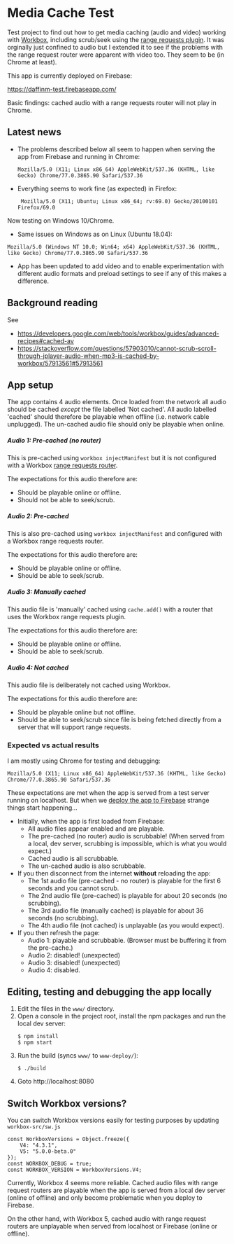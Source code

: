 # Media Cache Test
Test project to find out how to get media caching (audio and video) working with [Workbox](https://developers.google.com/web/tools/workbox), 
including scrub/seek using the [range requests plugin](https://developers.google.com/web/tools/workbox/modules/workbox-range-requests). It was orginally just confined to audio but I extended it to see if the problems with the range request router were apparent with video too. They seem to be (in Chrome at least).

This app is currently deployed on Firebase:

https://daffinm-test.firebaseapp.com/

Basic findings: cached audio with a range requests router will not play in Chrome.

## Latest news
* The problems described below all seem to happen when serving the app from Firebase and running in Chrome:
  ```
  Mozilla/5.0 (X11; Linux x86_64) AppleWebKit/537.36 (KHTML, like Gecko) Chrome/77.0.3865.90 Safari/537.36
  ```
* Everything seems to work fine (as expected) in Firefox:
  ```
   Mozilla/5.0 (X11; Ubuntu; Linux x86_64; rv:69.0) Gecko/20100101 Firefox/69.0
  ```
Now testing on Windows 10/Chrome.
* Same issues on Windows as on Linux (Ubuntu 18.04):
```
Mozilla/5.0 (Windows NT 10.0; Win64; x64) AppleWebKit/537.36 (KHTML, like Gecko) Chrome/77.0.3865.90 Safari/537.36
```
* App has been updated to add video and to enable experimentation with different audio formats and preload settings to 
see if any of this makes a difference.

## Background reading

See
* https://developers.google.com/web/tools/workbox/guides/advanced-recipes#cached-av 
* https://stackoverflow.com/questions/57903010/cannot-scrub-scroll-through-jplayer-audio-when-mp3-is-cached-by-workbox/57913561#57913561

## App setup
The app contains 4 audio elements. Once loaded from the network all audio should be cached *except* the file labelled 
'Not cached'. All audio labelled 'cached' should therefore be playable when offline (i.e. network cable unplugged). 
The un-cached audio file should only be playable when online. 

##### Audio 1: Pre-cached (no router)
This is pre-cached using ```workbox injectManifest``` but it is not configured with a Workbox 
[range requests router](https://developers.google.com/web/tools/workbox/modules/workbox-range-requests).

The expectations for this audio therefore are:
* Should be playable online or offline.
* Should not be able to seek/scrub.

##### Audio 2: Pre-cached
This is also pre-cached using ```workbox injectManifest``` and configured with a Workbox range requests router.

The expectations for this audio therefore are:
* Should be playable online or offline.
* Should be able to seek/scrub.

##### Audio 3: Manually cached
This audio file is 'manually' cached using ```cache.add()``` with a router that uses the Workbox range requests plugin.

The expectations for this audio therefore are:
* Should be playable online or offline.
* Should be able to seek/scrub.

##### Audio 4: Not cached
This audio file is deliberately not cached using Workbox. 

The expectations for this audio therefore are:
* Should be playable online but not offline.
* Should be able to seek/scrub since file is being fetched directly from a server that will support range requests.

### Expected vs actual results

I am mostly using Chrome for testing and debugging:
```
Mozilla/5.0 (X11; Linux x86_64) AppleWebKit/537.36 (KHTML, like Gecko) Chrome/77.0.3865.90 Safari/537.36
```
These expectations are met when the app is served from a test server running on localhost. But when we [deploy the app 
to Firebase](https://daffinm-test.firebaseapp.com) strange things start happening... 

* Initially, when the app is first loaded from Firebase: 
  * All audio files appear enabled and are playable.
  * The pre-cached (no router) audio is scrubbable! (When served from a local, dev server, scrubbing is impossible, 
  which is what you would expect.)
  * Cached audio is all scrubbable. 
  * The un-cached audio is also scrubbable.
* If you then disconnect from the internet __without__ reloading the app:
  * The 1st audio file (pre-cached - no router) is playable for the first 6 seconds and you cannot scrub.
  * The 2nd audio file (pre-cached) is playable for about 20 seconds (no scrubbing).
  * The 3rd audio file (manually cached) is playable for about 36 seconds (no scrubbing).
  * The 4th audio file (not cached) is unplayable (as you would expect).
* If you then refresh the page:
  * Audio 1: playable and scrubbable. (Browser must be buffering it from the pre-cache.)
  * Audio 2: disabled! (unexpected)
  * Audio 3: disabled! (unexpected)
  * Audio 4: disabled.

## Editing, testing and debugging the app locally
1. Edit the files in the  ```www/``` directory.
1. Open a console in the project root, install the npm packages and run the local dev server:
   ```
   $ npm install
   $ npm start 
   ```
1. Run the build (syncs ```www/``` to ```www-deploy/```): 
   ```
   $ ./build
   ```
1. Goto http://localhost:8080

## Switch Workbox versions?
You can switch Workbox versions easily for testing purposes by updating 
```workbox-src/sw.js```

```$xslt
const WorkboxVersions = Object.freeze({
    V4: "4.3.1",
    V5: "5.0.0-beta.0"
});
const WORKBOX_DEBUG = true;
const WORKBOX_VERSION = WorkboxVersions.V4;
```
Currently, Workbox 4 seems more reliable. Cached audio files with range request routers 
are playable when the app is served from a local dev server (online of offline) and only become
problematic when you deploy to Firebase. 

On the other hand, with Workbox 5, cached audio
with range request routers are unplayable when served from localhost or Firebase (online or offline). 

